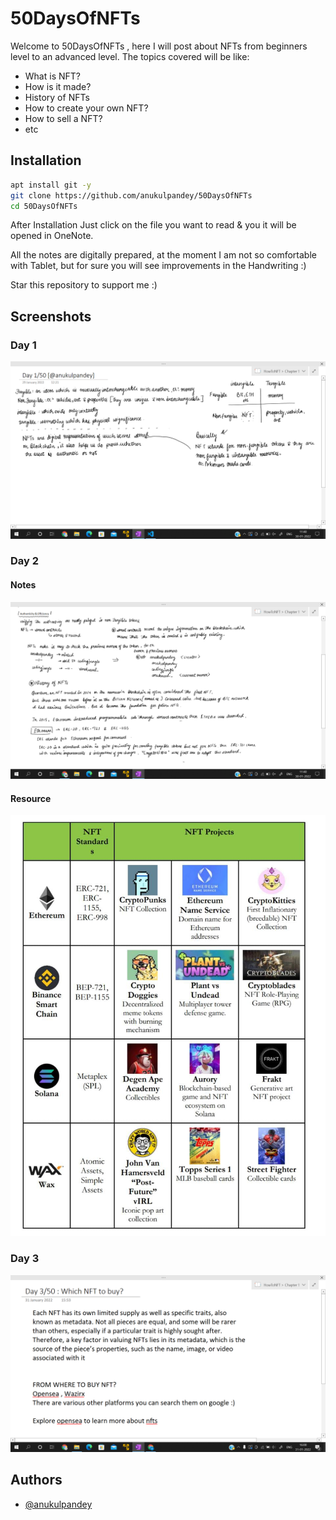 
# 50DaysOfNFTs

Welcome to 50DaysOfNFTs , here I will post about NFTs from beginners level to an advanced level. The topics covered will be like:
- What is NFT?
- How is it made?
- History of NFTs
- How to create your own NFT?
- How to sell a NFT?
- etc
## Installation
```bash
apt install git -y
git clone https://github.com/anukulpandey/50DaysOfNFTs
cd 50DaysOfNFTs
```

After Installation Just click on the file you want to read & you it will be opened in OneNote.

All the notes are digitally prepared, at the moment I am not so comfortable with Tablet, but for sure you will see improvements in the Handwriting :)

Star this repository to support me :)

## Screenshots

### Day 1
![Screenshot](./resources/day1.png)

### Day 2

#### Notes
![Screenshot](./resources/day2-1.png)

#### Resource
![Screenshot](./resources/day2-2.jpg)

### Day 3
![Screenshot](./resources/day-3.png)

## Authors

- [@anukulpandey](https://www.github.com/anukulpandey)

  